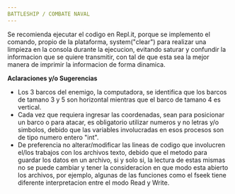 ```yaml
---
BATTLESHIP / COMBATE NAVAL
---
```


Se recomienda ejecutar el codigo en Repl.it, porque se implemento el comando, propio de la plataforma, system("clear") para realizar una limpieza en la consola durante la ejecucion, evitando saturar y confundir la informacion que se quiere transmitir, con tal de que esta sea la mejor manera de imprimir la informacion de forma dinamica.

**Aclaraciones y/o Sugerencias**

* Los 3 barcos del enemigo, la computadora, se identifica que los barcos de tamano 3 y 5 son horizontal mientras que el barco de tamano 4 es vertical.
* Cada vez que requiera ingresar las coordenadas, sean para posicionar un barco o para atacar, es obligatorio utilizar numeros y no letras y/o simbolos, debido que las variables involucradas en esos procesos son de tipo numero entero "int".
* De preferencia no alterar/modificar las lineas de codigo que involucren el/los trabajos con los archivos texto, debido que el metodo para guardar los datos en un archivo, si y solo si, la lectura de estas mismas no se puede cambiar y tener la consideracion en que modo esta abierto los archivos, por ejemplo, algunas de las funciones como el fseek tiene diferente interpretacion entre el modo Read y Write.